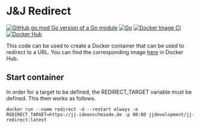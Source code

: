 # J&J Redirect

[![GitHub go.mod Go version of a Go module](https://img.shields.io/github/go-mod/go-version/jjideenschmiede/jj-redirect.svg)](https://golang.org/) [![Go](https://github.com/jjideenschmiede/jj-redirect/actions/workflows/go.yml/badge.svg)](https://github.com/jjideenschmiede/jj-redirect/actions/workflows/go.yml) [![Docker Image CI](https://github.com/jjideenschmiede/jj-redirect/actions/workflows/docker-image.yml/badge.svg)](https://github.com/jjideenschmiede/jj-redirect/actions/workflows/docker-image.yml) [![Docker Hub](https://img.shields.io/docker/pulls/jjdevelopment/jj-redirect.svg)](https://hub.docker.com/r/jjdevelopment/jj-redirect)

This code can be used to create a Docker container that can be used to redirect to a URL. You can find the corresponding image [here](https://hub.docker.com/r/jjdevelopment/jj-redirect) in Docker Hub.

## Start container

In order for a target to be defined, the REDIRECT_TARGET variable must be defined. This then works as follows.

```console
docker run --name redirect -d --restart always -e REDIRECT_TARGET=https://jj-ideenschmiede.de -p 80:80 jjdevelopment/jj-redirect:latest
```
